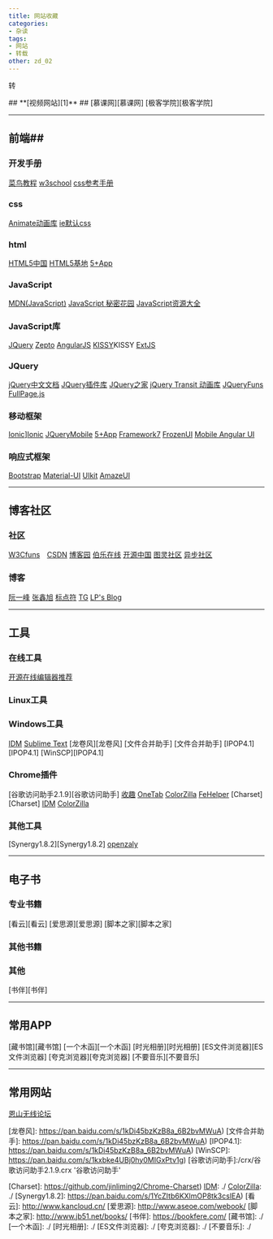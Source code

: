```yaml
---
title: 网站收藏
categories:
- 杂读
tags:
- 网站
- 转载
other: zd_02
---
```


<span class="reprint">转</span>
<div class="web_site"></div>
## **[视频网站][1]** ##
[慕课网][慕课网]  [极客学院][极客学院]

---
## **前端**##
### **开发手册** ###
[菜鸟教程][菜鸟教程]  [w3school][w3school]  [css参考手册][css参考手册]

### **css** ###
[Animate动画库][]  [ie默认css][]
### **html** ###
[HTML5中国][HTML5中国]  [HTML5基地][HTML5基地]  [5+App][5+App]

### **JavaScript** ###
[MDN(JavaScript)][MDN(JavaScript)]  [JavaScript 秘密花园][JavaScript 秘密花园]  [JavaScript资源大全][JavaScript资源大全]

### **JavaScript库** ###
[JQuery][JQuery]  [Zepto][Zepto]  [AngularJS][AngularJS]  [KISSY][]KISSY  [ExtJS][ExtJS]

### **JQuery** ###
[jQuery中文文档][jQuery中文文档]  [JQuery插件库][JQuery插件库]  [JQuery之家][JQuery之家]  [jQuery Transit 动画库][jQuery Transit 动画库]  [JQueryFuns][JQueryFuns]  [FullPage.js][FullPage.js]

### **移动框架** ####
[Ionic]][Ionic]  [JQueryMobile][JQueryMobile]  [5+App][5+App2]  [Framework7][Framework7]  [FrozenUI][FrozenUI]  [Mobile Angular UI][Mobile Angular UI]

### **响应式框架** ###
[Bootstrap][Bootstrap]  [Material-UI][Material-UI] [UIkit][UIkit]  [AmazeUI][AmazeUI]


- - - 
## **博客社区** ##
### **社区** ###
[W3Cfuns][W3Cfuns]　[CSDN][CSDN]  [博客园][博客园]  [伯乐在线][伯乐在线]  [开源中国][开源中国]  [图灵社区][图灵社区]  [异步社区][异步社区]


### **博客** ###
[阮一峰][阮一峰]  [张鑫旭][张鑫旭]  [标点符][标点符]  [TG][TG]  [LP's Blog][LP's Blog]

- - - 
## **工具** ##
### **在线工具** ###
[开源在线编辑器推荐][开源在线编辑器推荐]

### **Linux工具** ###

### **Windows工具** ###
[IDM][IDM]  [Sublime Text][Sublime Text]  [龙卷风][龙卷风]  [文件合并助手] [文件合并助手]  [IPOP4.1][IPOP4.1]  [WinSCP][IPOP4.1]

### **Chrome插件** ###
[谷歌访问助手2.1.9][谷歌访问助手]  [收趣][收趣]  [OneTab][OneTab]  [ColorZilla][ColorZilla]  [FeHelper][FeHelper]  [Charset][Charset]  [IDM][IDM]  [ColorZilla][ColorZilla]

### **其他工具** ###
[Synergy1.8.2][Synergy1.8.2]  [openzaly][openzaly]

- - - 
## **电子书** ##
### **专业书籍** ###
[看云][看云]  [爱思源][爱思源]  [脚本之家][脚本之家]

### **其他书籍** ###

### **其他** ###
[书伴][书伴]

- - - 
## **常用APP** ##
[藏书馆][藏书馆]  [一个木函][一个木函]  [时光相册][时光相册]  [ES文件浏览器][ES文件浏览器]  [夸克浏览器][夸克浏览器]  [不要音乐][不要音乐]

- - -
## **常用网站** ##
[恩山无线论坛][恩山无线论坛]

[1]: http://ghmagical.com/search/navigation
[慕课网]: https://www.imooc.com/  '慕课网'
[极客学院]: http://www.jikexueyuan.com/
[菜鸟教程]: http://www.runoob.com/
[w3school]: http://www.w3school.com.cn/
[css参考手册]: http://css.doyoe.com/
[Animate动画库]: https://daneden.github.io/animate.css/
[ie默认css]: http://www.iecss.com/
[HTML5中国]: http://www.html5cn.org/
[HTML5基地]: http://html5.360.cn/
[5+App]: http://ask.dcloud.net.cn/explore/
[MDN(JavaScript)]: https://developer.mozilla.org/zh-CN/docs/Web/JavaScript/
[JavaScript 秘密花园]: http://bonsaiden.github.io/JavaScript-Garden/zh/
[JavaScript资源大全]: https://github.com/jobbole/awesome-javascript-cn/
[JQuery]: http://jquery.com/
[Zepto]: http://www.css88.com/doc/zeptojs_api/#ajax/
[AngularJS]: https://angularjs.org/
[KISSY]: http://docs.kissyui.com/
[ExtJS]: http://extjs.org.cn/
[jQuery中文文档]: http://www.jquery123.com/
[JQuery插件库]: http://www.jq22.com/
[JQuery之家]: http://www.htmleaf.com/
[jQuery Transit 动画库]: http://www.htmleaf.com/jQuery/Layout-Interface/201501281289.html
[JQueryFuns]: http://www.jqueryfuns.com/
[FullPage.js]: http://www.dowebok.com/77.html
[Ionic]: http://www.ionic.wang/
[JQueryMobile]: http://jquerymobile.com/
[5+App2]: http://www.dcloud.io/docs/api/index.shtml
[Framework7]: http://framework7.io/
[FrozenUI]: http://frozenui.github.io/
[Mobile Angular UI]: http://mobileangularui.com/

[Bootstrap]: http://www.bootcss.com/
[Material-UI]: http://www.material-ui.com/#/
[UIkit]: http://getuikit.com/
[AmazeUI]: http://amazeui.org/


[W3Cfuns]: http://www.w3cfuns.com/
[CSDN]: http://blog.csdn.net/web/index.html
[博客园]: http://www.cnblogs.com/
[伯乐在线]: http://web.jobbole.com/
[开源中国]: http://www.oschina.net/
[图灵社区]: http://www.ituring.com.cn/
[异步社区]: https://www.epubit.com/

[阮一峰]: http://www.ruanyifeng.com/home.html
[张鑫旭]: http://www.zhangxinxu.com/
[标点符]: https://www.biaodianfu.com/
[TG]: http://ghmagical.com/

[开源在线编辑器推荐]: https://www.biaodianfu.com/editor.html

[IDM]: http://www.internetdownloadmanager.com/
[Sublime Text]: /
[龙卷风]: https://pan.baidu.com/s/1kDi45bzKzB8a_6B2bvMWuA)
[文件合并助手]: https://pan.baidu.com/s/1kDi45bzKzB8a_6B2bvMWuA)
[IPOP4.1]: https://pan.baidu.com/s/1kDi45bzKzB8a_6B2bvMWuA)
[WinSCP]: https://pan.baidu.com/s/1kxbke4UBj0hy0MIGxPtv1g)
[谷歌访问助手]:/crx/谷歌访问助手2.1.9.crx  '谷歌访问助手'

[收趣]: http://shouqu.me/how.html
[OneTab]: ./
[ColorZilla]: ./
[FeHelper]: https://www.baidufe.com/fehelper
[Charset]: https://github.com/jinliming2/Chrome-Charset)
[IDM]: ./
[ColorZilla]: ./
[Synergy1.8.2]: https://pan.baidu.com/s/1YcZItb6KXlmOP8tk3cslEA)
[看云]: http://www.kancloud.cn/
[爱思源]: http://www.aseoe.com/webook/
[脚本之家]: http://www.jb51.net/books/
[书伴]: https://bookfere.com/
[藏书馆]: ./
[一个木函]: ./
[时光相册]: ./
[ES文件浏览器]: ./
[夸克浏览器]: ./
[不要音乐]: ./

[恩山无线论坛]: http://www.right.com.cn/forum/forum.php
[LP's Blog]: https://pengloo53.bitcron.com/
[openzaly]: https://github.com/akaxincom/openzaly  '私有的聊天服务器，即自己搭建类似 QQ 的聊天服务'